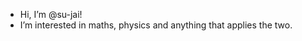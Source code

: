- Hi, I’m @su-jai!
- I’m interested in maths, physics and anything that applies the two.

<!---
su-jai/su-jai is a ✨ special ✨ repository because its `README.md` (this file) appears on your GitHub profile.
You can click the Preview link to take a look at your changes.
--->
